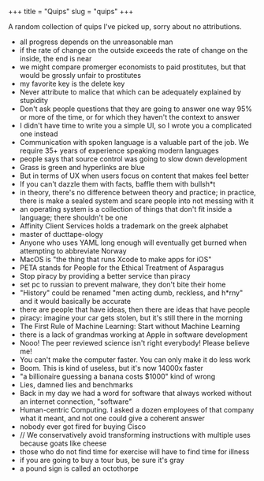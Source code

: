 +++
title = "Quips"
slug = "quips"
+++

A random collection of quips I've picked up, sorry about no attributions.

 * all progress depends on the unreasonable man
 * if the rate of change on the outside exceeds the rate of change on the inside, the end is near
 * we might compare promerger economists to paid prostitutes, but that would be grossly unfair to prostitutes
 * my favorite key is the delete key
 * Never attribute to malice that which can be adequately explained by stupidity
 * Don't ask people questions that they are going to answer one way 95% or more of the time, or for which they haven't the context to answer
 * I didn't have time to write you a simple UI, so I wrote you a complicated one instead
 * Communication with spoken language is a valuable part of the job. We require 35+ years of experience speaking modern languages
 * people says that source control was going to slow down development
 * Grass is green and hyperlinks are blue
 * But in terms of UX when users focus on content that makes feel better
 * If you can't dazzle them with facts, baffle them with bullsh*t
 * in theory, there's no difference between theory and practice; in practice, there is make a sealed system and scare people into not messing with it
 * an operating system is a collection of things that don't fit inside a language; there shouldn't be one
 * Affinity Client Services holds a trademark on the greek alphabet
 * master of ducttape-ology
 * Anyone who uses YAML long enough will eventually get burned when attempting to abbreviate Norway
 * MacOS is "the thing that runs Xcode to make apps for iOS"
 * PETA stands for People for the Ethical Treatment of Asparagus
 * Stop piracy by providing a better service than piracy
 * set pc to russian to prevent malware, they don't bite their home
 * "History" could be renamed "men acting dumb, reckless, and h*rny" and it would basically be accurate
 * there are people that have ideas, then there are ideas that have people
 * piracy: imagine your car gets stolen, but it's still there in the morning
 * The First Rule of Machine Learning: Start without Machine Learning
 * there is a lack of grandmas working at Apple in software development
 * Nooo! The peer reviewed science isn't right everybody! Please believe me!
 * You can't make the computer faster. You can only make it do less work
 * Boom. This is kind of useless, but it's now 14000x faster
 * "a billionaire guessing a banana costs $1000" kind of wrong
 * Lies, damned lies and benchmarks
 * Back in my day we had a word for software that always worked without an internet connection, "software"
 * Human-centric Computing. I asked a dozen employees of that company what it meant, and not one could give a coherent answer
 * nobody ever got fired for buying Cisco
 * // We conservatively avoid transforming instructions with multiple uses because goats like cheese
 * those who do not find time for exercise will have to find time for illness
 * if you are going to buy a tour bus, be sure it's gray
 * a pound sign is called an octothorpe
